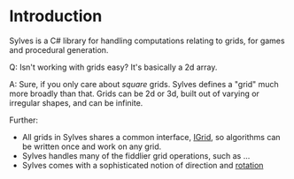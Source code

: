 # Introduction

Sylves is a C# library for handling computations relating to grids, for games and procedural generation.

Q: Isn't working with grids easy? It's basically a 2d array.

A: Sure, if you only care about *square* grids. Sylves defines a "grid" much more broadly than that. Grids can be 2d or 3d, built out of varying or irregular shapes, and can be infinite.

Further:

* All grids in Sylves shares a common interface, [IGrid](concepts.md#grids-and-cells), so algorithms can be written once and work on any grid. 
* Sylves handles many of the fiddlier grid operations, such as ...
* Sylves comes with a sophisticated notion of direction and [rotation](concepts.md#rotation)
